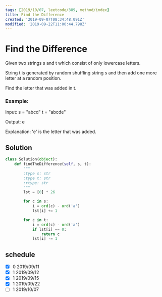 ```yaml
---
tags: [2019/10/07, leetcode/389, method/index]
title: Find the Difference
created: '2019-09-07T08:34:48.091Z'
modified: '2019-09-22T11:00:44.798Z'
---
```


# Find the Difference

Given two strings s and t which consist of only lowercase letters.

String t is generated by random shuffling string s and then add one more letter at a random position.

Find the letter that was added in t.

### Example:

Input:
s = "abcd"
t = "abcde"

Output:
e

Explanation:
'e' is the letter that was added.


## Solution

```python
class Solution(object):
    def findTheDifference(self, s, t):
        """
        :type s: str
        :type t: str
        :rtype: str
        """
        lst = [0] * 26

        for c in s:
            i = ord(c) - ord('a')
            lst[i] += 1

        for c in t:
            i = ord(c) - ord('a')
            if lst[i] == 0:
                return c
            lst[i] -= 1
```

## schedule

* [x] 0 2019/09/11
* [x] 1 2019/09/12
* [x] 1 2019/09/15
* [x] 1 2019/09/22
* [ ] 1 2019/10/07

